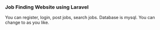 ### Job Finding Website using Laravel

You can register, login, post jobs, search jobs. Database is mysql. You can change to as you like. 
